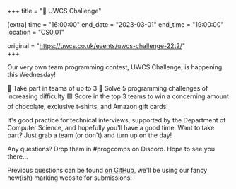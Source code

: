 +++
title = "🧠 UWCS Challenge"

[extra]
time = "16:00:00"
end_date = "2023-03-01"
end_time = "19:00:00"
location = "CS0.01"

original = "https://uwcs.co.uk/events/uwcs-challenge-22t2/"    
+++

Our very own team programming contest, UWCS Challenge, is happening this Wednesday!

🔵 Take part in teams of up to 3
🔺 Solve 5 programming challenges of increasing difficulty
🟩 Score in the top 3 teams to win a concerning amount of chocolate, exclusive t-shirts, and Amazon gift cards!

It's good practice for technical interviews, supported by the Department of Computer Science, and hopefully you'll have a good time. Want to take part? Just grab a team (or don't) and turn up on the day!

Any questions? Drop them in #progcomps on Discord. Hope to see you there... 

Previous questions can be found [on GitHub](https://github.com/UWCS/progcomps/releases/tag/v1.1.0), we'll be using our fancy new(ish) marking website for submissions!
